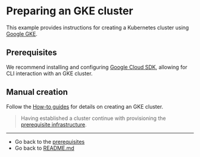 # Preparing an GKE cluster
This example provides instructions for creating a Kubernetes cluster using [Google GKE](https://cloud.google.com/kubernetes-engine).

## Prerequisites
We recommend installing and configuring [Google Cloud SDK](https://cloud.google.com/sdk/docs/install), allowing for CLI interaction with an GKE cluster.

## Manual creation
Follow the [How-to guides](https://cloud.google.com/kubernetes-engine/docs/how-to#creating-clusters) for details on creating an GKE cluster. 

> Having established a cluster continue with provisioning the [prerequisite infrastructure](../../PREREQUISITES.md).

***
* Go back to the [prerequisites](../../PREREQUISITES.md)
* Go back to [README.md](../../../README.md)
